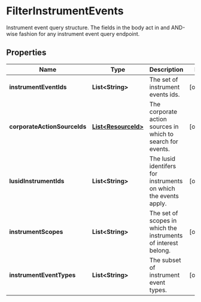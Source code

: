 

# FilterInstrumentEvents

Instrument event query structure. The fields in the body act in and AND-wise fashion  for any instrument event query endpoint.

## Properties

Name | Type | Description | Notes
------------ | ------------- | ------------- | -------------
**instrumentEventIds** | **List&lt;String&gt;** | The set of instrument events ids. |  [optional]
**corporateActionSourceIds** | [**List&lt;ResourceId&gt;**](ResourceId.md) | The corporate action sources in which to search for events. |  [optional]
**lusidInstrumentIds** | **List&lt;String&gt;** | The lusid identifers for instruments on which the events apply. |  [optional]
**instrumentScopes** | **List&lt;String&gt;** | The set of scopes in which the instruments of interest belong. |  [optional]
**instrumentEventTypes** | **List&lt;String&gt;** | The subset of instrument event types. |  [optional]



